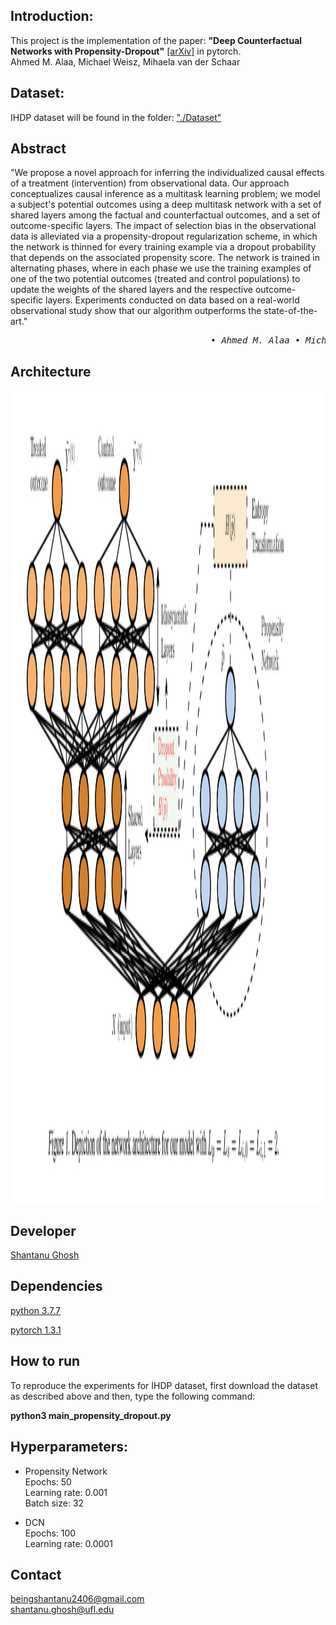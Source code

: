 ## Introduction:
This project is the implementation of the paper: <b>"Deep Counterfactual Networks with Propensity-Dropout"</b>  [[arXiv]](https://arxiv.org/pdf/1706.05966.pdf) in pytorch. <br/>
Ahmed M. Alaa, Michael Weisz, Mihaela van der Schaar 
## Dataset:
IHDP dataset will be found in the folder: ["./Dataset"](https://github.com/Shantanu48114860/Deep-Counterfactual-Networks-with-Propensity-Dropout/tree/master/Dataset)

## Abstract
"We propose a novel approach for inferring the individualized causal effects of a treatment (intervention) from observational data. Our approach conceptualizes causal inference as a multitask learning problem; we model a subject's potential outcomes using a deep multitask network with a set of shared layers among the factual and counterfactual outcomes, and a set of outcome-specific layers. The impact of selection bias in the observational data is alleviated via a propensity-dropout regularization scheme, in which the network is thinned for every training example via a dropout probability that depends on the associated propensity score. The network is trained in alternating phases, where in each phase we use the training examples of one of the two potential outcomes (treated and control populations) to update the weights of the shared layers and the respective outcome-specific layers. Experiments conducted on data based on a real-world observational study show that our algorithm outperforms the state-of-the-art." <br/>
<pre>                                     <i> • Ahmed M. Alaa • Michael Weisz • Mihaela van der Schaar</i></pre>


## Architecture
<img src="https://github.com/Shantanu48114860/Deep-Counterfactual-Networks-with-Propensity-Dropout/blob/master/Screen%20Shot%202020-08-13%20at%202.14.36%20AM.png" width="1300" height="1300">

## Developer
[Shantanu Ghosh](https://www.linkedin.com/in/shantanu-ghosh-b369783a/)

## Dependencies
[python 3.7.7](https://www.python.org/downloads/release/python-374/)

[pytorch 1.3.1](https://pytorch.org/get-started/previous-versions/)

## How to run
To reproduce the experiments for IHDP dataset, first download the dataset as described above and then, type the following
command: 

<b>python3 main_propensity_dropout.py</b>

## Hyperparameters:
<ul>
<li>
  Propensity Network
</li>
  Epochs: 50<br/>
  Learning rate: 0.001<br/>
  Batch size: 32<br/>
</ul>

<ul>
<li>
  DCN
</li>
  Epochs: 100<br/>
  Learning rate: 0.0001<br/>
</ul>

## Contact
beingshantanu2406@gmail.com <br/>
shantanu.ghosh@ufl.edu


